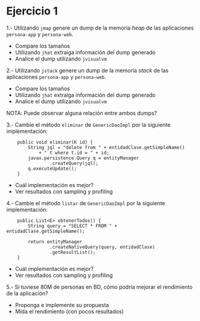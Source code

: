 # Ejercicio 1

1.- Utilizando `jmap` genere un dump de la memoria *heap* de las aplicaciones `persona-app` y `persona-web`. 

- Compare los tamaños
- Utilizando `jhat` extraiga información del dump generado
- Analice el dump utilizando `jvisualvm`

2.- Utilizando `jstack` genere un dump de la memoria *stack* de las aplicaciones `persona-app` y `persona-web`.

- Compare los tamaños
- Utilizando `jhat` extraiga información del dump generado
- Analice el dump utilizando `jvisualvm`

NOTA: Puede observar alguna relación entre ambos dumps?

3.- Cambie el método `eliminar` de `GenericDaoImpl` por la siguiente implementación:

```
	public void eliminar(K id) {
		String jql = "delete from " + entidadClase.getSimpleName()
			+ " t where t.id = " + id;
		javax.persistence.Query q = entityManager
				.createQuery(jql);
		q.executeUpdate();
	}

```

- Cuál implementación es mejor?
- Ver resultados con sampling y profiling

4.- Cambie el método `listar` de `GenericDaoImpl` por la siguiente implementación:

```
	public List<E> obtenerTodos() {
		String query = "SELECT * FROM " + entidadClase.getSimpleName();
		
		return entityManager
				.createNativeQuery(query, entidadClase)
				.getResultList();
	}
```

- Cuál implementación es mejor?
- Ver resultados con sampling y profiling

5.- Si tuviese 80M de personas en BD, cómo podría mejorar el rendimiento de la aplicación? 

- Proponga e implemente su propuesta
- Mida el rendimiento (con pocos resultados)

